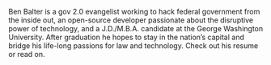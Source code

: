 Ben Balter is a gov 2.0 evangelist working to hack federal government from the inside out, an open-source developer passionate about the disruptive power of technology, and a J.D./M.B.A. candidate at the George Washington University. After graduation he hopes to stay in the nation’s capital and bridge his life-long passions for law and technology. Check out his resume or read on.